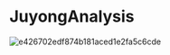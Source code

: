 # JuyongAnalysis


![e426702edf874b181aced1e2fa5c6cde](https://user-images.githubusercontent.com/112268035/194228989-ef17fcce-89a8-4462-aa6c-922401d3c947.gif)

